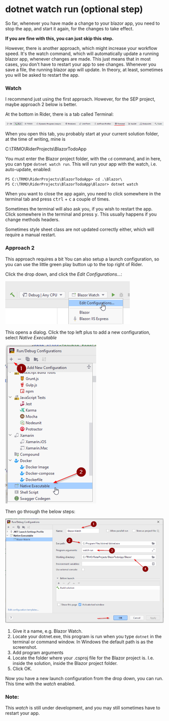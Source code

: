 # dotnet watch run (optional step)
So far, whenever you have made a change to your blazor app, you need to stop the app, and start it again, for the changes to take effect.

**If you are fine with this, you can just skip this step.**

However, there is another approach, which might increase your workflow speed. It's the watch command, which will automatically update a running blazor app, whenever changes are made.
This just means that in most cases, you don't have to restart your app to see changes. 
Whenever you save a file, the running blazor app will update. 
In theory, at least, sometimes you will be asked to restart the app.



### Watch
I recommend just using the first approach. However, for the SEP project, maybe approach 2 below is better.

At the bottom in Rider, there is a tab called Terminal:

![img.png](Resources/TerminalTab.png)

When you open this tab, you probably start at your current solution folder, at the time of writing, mine is

C:\TRMO\RiderProjects\BlazorTodoApp

You must enter the Blazor project folder, with the `cd` command, and in here, you can type `dotnet watch run`. This will run your app with the watch, i.e. auto-update, enabled:

```terminal
PS C:\TRMO\RiderProjects\BlazorTodoApp> cd .\Blazor\
PS C:\TRMO\RiderProjects\BlazorTodoApp\Blazor> dotnet watch
```

When you want to close the app again, you need to click somewhere in the terminal tab and press <kbd>ctrl</kbd> + <kbd>c</kbd> a couple of times.

Sometimes the terminal will also ask you, if you wish to restart the app. Click somewhere in the terminal and press <kbd>y</kbd>. 
This usually happens if you change methods headers. 

Sometimes style sheet class are not updated correctly either, which will require a manual restart.

### Approach 2
This approach requires a bit 
You can also setup a launch configuration, so you can use the little green play button up to the top right of Rider. 

Click the drop down, and click the *Edit Configurations...*:

![img.png](Resources/EditConfigurations.png)

This opens a dialog. Click the top left plus to add a new configuration, select *Native Executable*

![img.png](Resources/NativeExecutable.png)

Then go through the below steps:

![img.png](Resources/FinalLaunchConfig.png)

1) Give it a name, e.g. Blazor Watch.
2) Locate your dotnet.exe, this program is run when you type `dotnet` in the terminal or command window. In Windows the default path is as the screenshot.
3) Add program arguments
4) Locate the folder where your .csproj file for the Blazor project is. I.e. inside the solution, inside the Blazor project folder.
5) Click OK.

Now you have a new launch configuration from the drop down, you can run. This time with the *watch* enabled.

### Note:
This *watch* is still under development, and you may still sometimes have to restart your app.